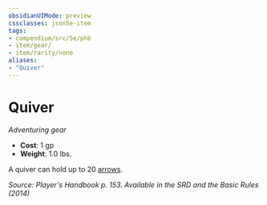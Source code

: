 ```yaml
---
obsidianUIMode: preview
cssclasses: json5e-item
tags:
- compendium/src/5e/phb
- item/gear/
- item/rarity/none
aliases: 
- "Quiver"
---
```

# Quiver
*Adventuring gear*  

- **Cost**: 1 gp
- **Weight**: 1.0 lbs.

A quiver can hold up to 20 [arrows](Mechanics/items/arrow.md).

*Source: Player's Handbook p. 153. Available in the <span title='Systems Reference Document (5.1)'>SRD</span> and the Basic Rules (2014)*